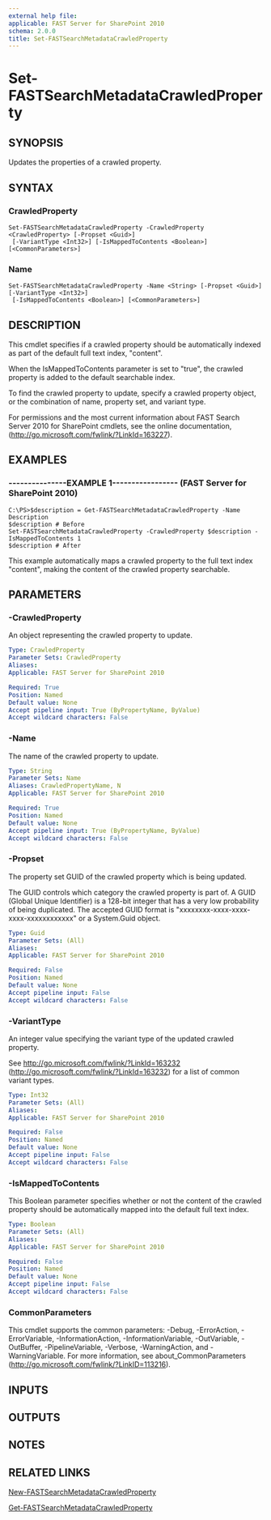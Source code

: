 ```yaml
---
external help file: 
applicable: FAST Server for SharePoint 2010
schema: 2.0.0
title: Set-FASTSearchMetadataCrawledProperty
---
```


# Set-FASTSearchMetadataCrawledProperty

## SYNOPSIS
Updates the properties of a crawled property.

## SYNTAX

### CrawledProperty
```
Set-FASTSearchMetadataCrawledProperty -CrawledProperty <CrawledProperty> [-Propset <Guid>]
 [-VariantType <Int32>] [-IsMappedToContents <Boolean>] [<CommonParameters>]
```

### Name
```
Set-FASTSearchMetadataCrawledProperty -Name <String> [-Propset <Guid>] [-VariantType <Int32>]
 [-IsMappedToContents <Boolean>] [<CommonParameters>]
```

## DESCRIPTION
This cmdlet specifies if a crawled property should be automatically indexed as part of the default full text index, "content".

When the IsMappedToContents parameter is set to "true", the crawled property is added to the default searchable index.

To find the crawled property to update, specify a crawled property object, or the combination of name, property set, and variant type.

For permissions and the most current information about FAST Search Server 2010 for SharePoint cmdlets, see the online documentation, (http://go.microsoft.com/fwlink/?LinkId=163227).

## EXAMPLES

### ---------------EXAMPLE 1----------------- (FAST Server for SharePoint 2010)
```
C:\PS>$description = Get-FASTSearchMetadataCrawledProperty -Name Description
$description # Before
Set-FASTSearchMetadataCrawledProperty -CrawledProperty $description -IsMappedToContents 1
$description # After
```

This example automatically maps a crawled property to the full text index "content", making the content of the crawled property searchable.

## PARAMETERS

### -CrawledProperty
An object representing the crawled property to update.

```yaml
Type: CrawledProperty
Parameter Sets: CrawledProperty
Aliases: 
Applicable: FAST Server for SharePoint 2010

Required: True
Position: Named
Default value: None
Accept pipeline input: True (ByPropertyName, ByValue)
Accept wildcard characters: False
```

### -Name
The name of the crawled property to update.

```yaml
Type: String
Parameter Sets: Name
Aliases: CrawledPropertyName, N
Applicable: FAST Server for SharePoint 2010

Required: True
Position: Named
Default value: None
Accept pipeline input: True (ByPropertyName, ByValue)
Accept wildcard characters: False
```

### -Propset
The property set GUID of the crawled property which is being updated.

The GUID controls which category the crawled property is part of.
A GUID (Global Unique Identifier) is a 128-bit integer that has a very low probability of being duplicated.
The accepted GUID format is "xxxxxxxx-xxxx-xxxx-xxxx-xxxxxxxxxxxx" or a System.Guid object.

```yaml
Type: Guid
Parameter Sets: (All)
Aliases: 
Applicable: FAST Server for SharePoint 2010

Required: False
Position: Named
Default value: None
Accept pipeline input: False
Accept wildcard characters: False
```

### -VariantType
An integer value specifying the variant type of the updated crawled property.

See http://go.microsoft.com/fwlink/?LinkId=163232 (http://go.microsoft.com/fwlink/?LinkId=163232) for a list of common variant types.

```yaml
Type: Int32
Parameter Sets: (All)
Aliases: 
Applicable: FAST Server for SharePoint 2010

Required: False
Position: Named
Default value: None
Accept pipeline input: False
Accept wildcard characters: False
```

### -IsMappedToContents
This Boolean parameter specifies whether or not the content of the crawled property should be automatically mapped into the default full text index.

```yaml
Type: Boolean
Parameter Sets: (All)
Aliases: 
Applicable: FAST Server for SharePoint 2010

Required: False
Position: Named
Default value: None
Accept pipeline input: False
Accept wildcard characters: False
```

### CommonParameters
This cmdlet supports the common parameters: -Debug, -ErrorAction, -ErrorVariable, -InformationAction, -InformationVariable, -OutVariable, -OutBuffer, -PipelineVariable, -Verbose, -WarningAction, and -WarningVariable. For more information, see about_CommonParameters (http://go.microsoft.com/fwlink/?LinkID=113216).

## INPUTS

## OUTPUTS

## NOTES

## RELATED LINKS

[New-FASTSearchMetadataCrawledProperty]()

[Get-FASTSearchMetadataCrawledProperty]()

